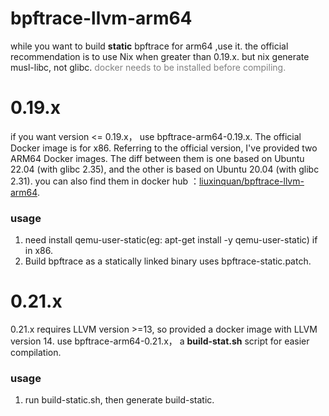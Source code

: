 # bpftrace-llvm-arm64
while you want to build **static** bpftrace for arm64 ,use it.
the official recommendation is to use Nix when greater than 0.19.x. but nix generate musl-libc, not glibc. 
<span style="font-size:14px; color: gray;" >docker needs to be installed before compiling.</span>

# 0.19.x
if you want version <= 0.19.x， use bpftrace-arm64-0.19.x.
The official Docker image is for x86. Referring to the official version, I've provided two ARM64 Docker images. The diff between them is one based on Ubuntu 22.04 (with glibc 2.35), and the other is based on Ubuntu 20.04 (with glibc 2.31). you can also find them in docker hub ：[liuxinquan/bpftrace-llvm-arm64](https://hub.docker.com/repository/docker/liuxinquan/bpftrace-llvm-arm64).
### usage
1. need install qemu-user-static(eg: apt-get install -y qemu-user-static) if in x86.
2. Build bpftrace as a statically linked binary uses bpftrace-static.patch.

# 0.21.x
0.21.x requires LLVM version >=13, so provided a docker image with LLVM version 14.  use bpftrace-arm64-0.21.x， a **build-stat.sh** script for easier compilation. 
### usage
1. run build-static.sh, then generate build-static. 

